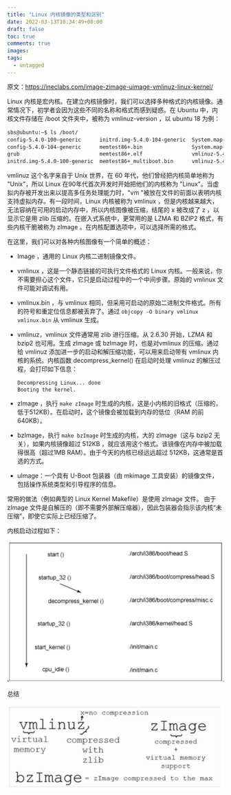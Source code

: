 ```yaml
---
title: "Linux 内核镜像的类型和区别"
date: 2022-03-13T18:34:49+08:00
draft: false
toc: true
comments: true
images:
tags:
  - untagged
---
```


原文：<https://ineclabs.com/image-zimage-uimage-vmlinuz-linux-kernel/>

Linux 内核是宏内核。在建立内核镜像时，我们可以选择多种格式的内核镜像。通常情况下，初学者会因为这些不同的名称和格式而感到疑惑。在 Ubuntu 中，内核文件存储在 /boot 文件夹中，被称为 vmlinuz-version ，以 ubuntu 18 为例：

```bash
sbs@ubuntu:~$ ls /boot/
config-5.4.0-100-generic      initrd.img-5.4.0-104-generic  System.map-5.4.0-100-generic
config-5.4.0-104-generic      memtest86+.bin                System.map-5.4.0-104-generic
grub                          memtest86+.elf                vmlinuz-5.4.0-100-generic
initrd.img-5.4.0-100-generic  memtest86+_multiboot.bin      vmlinuz-5.4.0-104-generic
```

vmlinuz 这个名字来自于 Unix 世界，在 60 年代，他们曾经把内核简单地称为 "Unix"，所以 Linux 在90年代首次开发时开始把他们的内核称为 "Linux"。当虚拟内存被开发出来以提高多任务处理能力时，"vm "被放在文件的前面以表明内核支持虚拟内存。有一段时间，Linux 内核被称为 vmlinux ，但是内核越来越大，无法容纳在可用的启动内存中，所以内核图像被压缩，结尾的 x 被改成了 z ，以显示它是用 zlib 压缩的。在嵌入式系统中，更常用的是 LZMA 和 BZIP2 格式，有些内核干脆被称为 zImage 。在内核配置选项中，可以选择所需的格式。

在这里，我们可以对各种内核图像有一个简单的概述：

* Image ，通用的 Linux 内核二进制镜像文件。

* vmlinux ，这是一个静态链接的可执行文件格式的 Linux 内核。一般来说，你不需要担心这个文件，它只是启动过程中的一个中间步骤。原始的 vmlinux 文件可能对调试有用。

* vmlinux.bin ，与 vmlinux 相同，但采用可启动的原始二进制文件格式。所有的符号和重定位信息都被丢弃了。通过 `objcopy -O binary vmlinux vmlinux.bin` 从 vmlinux 生成。

* vmlinuz，vmlinux 文件通常用 zlib 进行压缩。从 2.6.30 开始，LZMA 和 bzip2 也可用。生成 zImage 或 bzImage 时，也是对vmlinux 的压缩。通过给 vmlinuz 添加进一步的启动和解压缩功能，可以用来启动带有 vmlinux 内核的系统。内核函数 decompress_kernel() 在启动时处理 vmlinuz 的解压过程，会打印如下信息：

  ```
  Decompressing Linux... done
  Booting the kernel.
  ```

* zImage ，执行 `make zImage` 时生成的内核，这是小内核的旧格式（压缩的，低于512KB）。在启动时，这个镜像会被加载到内存的低位（RAM 的前 640KB）。
* bzImage，执行 `make bzImage` 时生成的内核，大的 zImage（这与 bzip2 无关），如果内核镜像超过 512KB ，就应该用这个格式。该镜像在内存中被加载得很高（超过1MB RAM）。由于今天的内核已经远远超过 512KB，这通常是首选的方式。
* uImage：一个具有 U-Boot 包装器（由 mkimage 工具安装）的镜像文件，包括操作系统类型和引导程序的信息。

常用的做法（例如典型的 Linux Kernel Makefile）是使用 zImage 文件。 由于 zImage 文件是自解压的（即不需要外部解压缩器），因此包装器会指示该内核“未压缩”，即使它实际上已经压缩了。

内核启动过程如下：

![KernalBootProcess](./pics/KernalBootProcess.png)

总结

![kernel-images-uimage-zimagebzimage](./pics/kernel-images-uimage-zimagebzimage.png)